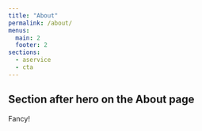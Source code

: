 ```yaml
---
title: "About"
permalink: /about/
menus:
  main: 2
  footer: 2
sections:
  - aservice
  - cta
---
```


## Section after hero on the About page

Fancy!
